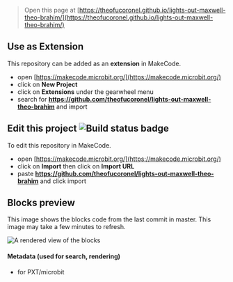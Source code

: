 
> Open this page at [https://theofucoronel.github.io/lights-out-maxwell-theo-brahim/](https://theofucoronel.github.io/lights-out-maxwell-theo-brahim/)

## Use as Extension

This repository can be added as an **extension** in MakeCode.

* open [https://makecode.microbit.org/](https://makecode.microbit.org/)
* click on **New Project**
* click on **Extensions** under the gearwheel menu
* search for **https://github.com/theofucoronel/lights-out-maxwell-theo-brahim** and import

## Edit this project ![Build status badge](https://github.com/theofucoronel/lights-out-maxwell-theo-brahim/workflows/MakeCode/badge.svg)

To edit this repository in MakeCode.

* open [https://makecode.microbit.org/](https://makecode.microbit.org/)
* click on **Import** then click on **Import URL**
* paste **https://github.com/theofucoronel/lights-out-maxwell-theo-brahim** and click import

## Blocks preview

This image shows the blocks code from the last commit in master.
This image may take a few minutes to refresh.

![A rendered view of the blocks](https://github.com/theofucoronel/lights-out-maxwell-theo-brahim/raw/master/.github/makecode/blocks.png)

#### Metadata (used for search, rendering)

* for PXT/microbit
<script src="https://makecode.com/gh-pages-embed.js"></script><script>makeCodeRender("{{ site.makecode.home_url }}", "{{ site.github.owner_name }}/{{ site.github.repository_name }}");</script>
